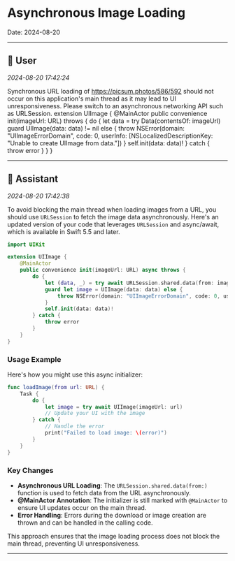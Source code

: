 # Asynchronous Image Loading

Date: 2024-08-20

---

## 👤 User
*2024-08-20 17:42:24*

Synchronous URL loading of https://picsum.photos/586/592 should not occur on this application's main thread as it may lead to UI unresponsiveness. Please switch to an asynchronous networking API such as URLSession.
extension UIImage {
    @MainActor
    public convenience init(imageUrl: URL) throws {
        do {
            let data = try Data(contentsOf: imageUrl)
            guard UIImage(data: data) != nil else {
                throw NSError(domain: "UIImageErrorDomain", code: 0, userInfo: [NSLocalizedDescriptionKey: "Unable to create UIImage from data."])
            }
            self.init(data: data)!
        } catch {
            throw error
        }
    }
}

---

## 🤖 Assistant
*2024-08-20 17:42:38*

To avoid blocking the main thread when loading images from a URL, you should use `URLSession` to fetch the image data asynchronously. Here's an updated version of your code that leverages `URLSession` and async/await, which is available in Swift 5.5 and later.

```swift
import UIKit

extension UIImage {
    @MainActor
    public convenience init(imageUrl: URL) async throws {
        do {
            let (data, _) = try await URLSession.shared.data(from: imageUrl)
            guard let image = UIImage(data: data) else {
                throw NSError(domain: "UIImageErrorDomain", code: 0, userInfo: [NSLocalizedDescriptionKey: "Unable to create UIImage from data."])
            }
            self.init(data: data)!
        } catch {
            throw error
        }
    }
}
```

### Usage Example

Here's how you might use this async initializer:

```swift
func loadImage(from url: URL) {
    Task {
        do {
            let image = try await UIImage(imageUrl: url)
            // Update your UI with the image
        } catch {
            // Handle the error
            print("Failed to load image: \(error)")
        }
    }
}
```

### Key Changes
- **Asynchronous URL Loading**: The `URLSession.shared.data(from:)` function is used to fetch data from the URL asynchronously.
- **@MainActor Annotation**: The initializer is still marked with `@MainActor` to ensure UI updates occur on the main thread.
- **Error Handling**: Errors during the download or image creation are thrown and can be handled in the calling code.

This approach ensures that the image loading process does not block the main thread, preventing UI unresponsiveness.

---
